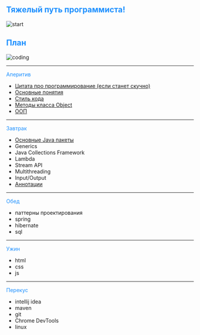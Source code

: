 ## <span style="color: #1E90FF">Тяжелый путь программиста!</span>
![start](https://www.sb.by/upload/iblock/0e3/0e3befde3b6b9a77004fb61175a120a4.jpg)

## <span style="color: #1E90FF">План</span>
![coding](https://ug.ru/wp-content/uploads/2020/05/programmirovanie.jpg)

---
<span style="color: #1E90FF">Аперитив</span>
* [Цитата про программирование (если станет скучно)](QuoteInfo.md)
* [Основные понятия](BasicInfo.md)
* [Стиль кода](StyleInfo.md)
* [Методы класса Object](ObjectInfo.md)
* [ООП](OOPInfo.md)
---
<span style="color: #1E90FF">Завтрак</span>
* [Основные Java пакеты](PackageInfo.md)
* Generics
* Java Collections Framework
* Lambda
* Stream API
* Multithreading
* Input/Output
* [Аннотации](AnnotationInfo.md)
---
<span style="color: #1E90FF">Обед</span>
* паттерны проектирования
* spring
* hibernate
* sql
---
<span style="color: #1E90FF">Ужин</span>
* html
* css
* js
---
<span style="color: #1E90FF">Перекус</span>
* intellij idea
* maven
* git
* Chrome DevTools
* linux